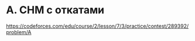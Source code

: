 # A. СНМ с откатами

https://codeforces.com/edu/course/2/lesson/7/3/practice/contest/289392/problem/A
